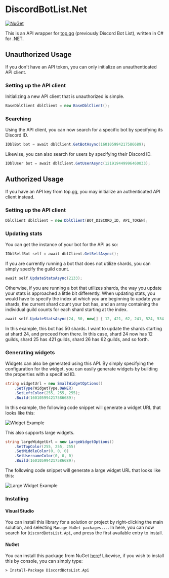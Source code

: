 # DiscordBotList.Net
[![NuGet](https://img.shields.io/nuget/vpre/DiscordBotsList.Api.svg?maxAge=2592000?style=plastic)](https://www.nuget.org/packages/DiscordBotsList.Api)

This is an API wrapper for [top.gg](https://top.gg/) (previously Discord Bot List), written in C# for .NET.

## Unauthorized Usage
If you don't have an API token, you can only initialize an unauthenticated API client.

### Setting up the API client
Initializing a new API client that is unauthorized is simple.
```cs
BaseDblClient dblClient = new BaseDblClient();
```

### Searching
Using the API client, you can now search for a specific bot by specifying its Discord ID.
```cs
IDblBot bot = await dblClient.GetBotAsync(160105994217586689);
```

Likewise, you can also search for users by specifying their Discord ID.
```cs
IDblUser bot = await dblClient.GetUserAsync(121919449996460033);
```

## Authorized Usage
If you have an API key from top.gg, you may initialize an authenticated API client instead.

### Setting up the API client
```cs
DblClient dblClient = new DblClient(BOT_DISCORD_ID, API_TOKEN);
```

### Updating stats
You can get the instance of your bot for the API as so:
```cs
IDblSelfBot self = await dblClient.GetSelfAsync();
```

If you are currently running a bot that does not utilize shards, you can simply specify the guild count.
```cs
await self.UpdateStatsAsync(2133);
```

Otherwise, if you are running a bot that utilizes shards, the way you update your stats is approached a little bit differently.
When updating stats, you would have to specify the index at which you are beginning to update your shards, the current shard count your bot has, and an array containing the individual guild counts for each shard starting at the index.
```cs
await self.UpdateStatsAsync(24, 50, new[] { 12, 421, 62, 241, 524, 534 });
```

In this example, this bot has 50 shards. I want to update the shards starting at shard 24, and proceed from there. In this case, shard 24 now has 12 guilds, shard 25 has 421 guilds, shard 26 has 62 guilds, and so forth.


### Generating widgets
Widgets can also be generated using this API. By simply specifying the configuration for the widget, you can easily generate widgets by building the properties with a specified ID.
```cs
string widgetUrl = new SmallWidgetOptions()
	.SetType(WidgetType.OWNER)
	.SetLeftColor(255, 255, 255);
	.Build(160105994217586689);
```

In this example, the following code snippet will generate a widget URL that looks like this:

![Widget Example](https://top.gg/api/widget/status/160105994217586689.svg?leftcolor=FFFFFF)

This also supports large widgets.
```cs
string largeWidgetUrl = new LargeWidgetOptions()
	.SetTopColor(255, 255, 255)
	.SetMiddleColor(0, 0, 0)
	.SetUsernameColor(0, 0, 0)
	.Build(160105994217586689);
```

The following code snippet will generate a large widget URL that looks like this:

![Large Widget Example](https://top.gg/api/widget/160105994217586689.svg?topcolor=FFFFFF&middlecolor=000000&usernamecolor=000000)

### Installing

#### Visual Studio
You can install this library for a solution or project by right-clicking the main solution, and selecting `Manage NuGet packages...`. In here, you can now search for `DiscordBotsList.Api`, and press the first available entry to install.

#### NuGet
You can install this package from NuGet [here](https://www.nuget.org/packages/DiscordBotsList.Api)! Likewise, if you wish to install this by console, you can simply type:
```
> Install-Package DiscordBotsList.Api
```
